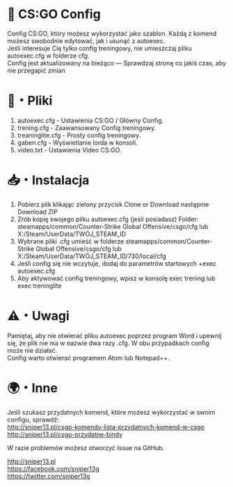 # 🔫 CS:GO Config
Config CS:GO, który możesz wykorzystać jako szablon. Każdą z komend możesz swobodnie edytować, jak i usunąć z autoexec.  
Jeśli interesuje Cię tylko config treningowy, nie umieszczaj pliku autoexec.cfg w folderze cfg.  
Config jest aktualizowany na bieżąco — Sprawdzaj stronę co jakiś czas, aby nie przegapić zmian

# 📃・Pliki
1. autoexec.cfg - Ustawienia CS:GO / Główny Config.
2. trening.cfg - Zaawansowany Config treningowy.
3. treaninglite.cfg - Prosty config treningowy.
4. gaben.cfg - Wyświetlanie lorda w konsoli.
5. video.txt - Ustawienia Video CS:GO.

# 📥・Instalacja
1. Pobierz plik klikając zielony przycisk Clone or Download następnie Download ZIP
2. Zrób kopię swojego pliku autoexec.cfg (jeśli posiadasz) Folder: steamapps/common/Counter-Strike Global Offensive/csgo/cfg lub X:/Steam/UserData/TWÓJ_STEAM_ID
3. Wybrane pliki .cfg umieść w folderze steamapps/common/Counter-Strike Global Offensive/csgo/cfg lub X:/Steam/UserData/TWÓJ_STEAM_ID/730/local/cfg
4. Jeśli config się nie wczytuje, dodaj do parametrów startowych +exec autoexec.cfg
5. Aby aktywować config treningowy, wpisz w konsolę exec trening lub exec treninglite

# ⚠️・Uwagi
Pamiętaj, aby nie otwierać pliku autoexec poprzez program Word i upewnij się, że plik nie ma w nazwie dwa razy .cfg. W obu przypadkach config może nie działać.  
Config warto otwierać programem Atom lub Notepad++.

# 🌍・Inne
Jeśli szukasz przydatnych komend, które możesz wykorzystać w swoim configu, sprawdź:  
http://sniper13.pl/csgo-komendy-lista-przydatnych-komend-w-csgo  
http://sniper13.pl/csgo-przydatne-bindy

W razie problemów możesz otworzyć Issue na GitHub.

http://sniper13.pl  
https://facebook.com/sniper13g  
https://twitter.com/sniper13g
